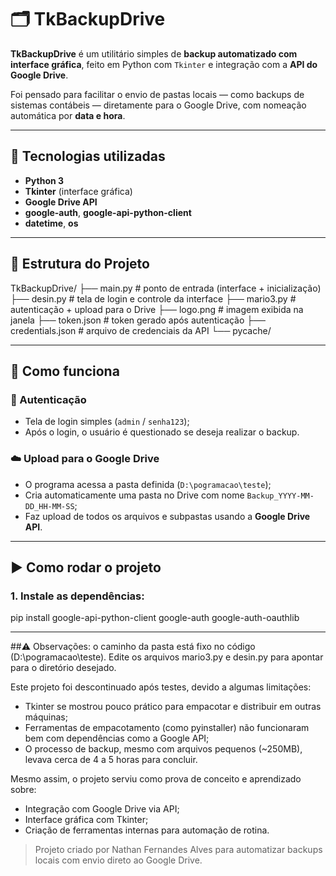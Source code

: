 # 🗂️ TkBackupDrive

**TkBackupDrive** é um utilitário simples de **backup automatizado com interface gráfica**, feito em Python com `Tkinter` e integração com a **API do Google Drive**.

Foi pensado para facilitar o envio de pastas locais — como backups de sistemas contábeis — diretamente para o Google Drive, com nomeação automática por **data e hora**.

---

## 🔧 Tecnologias utilizadas

- **Python 3**
- **Tkinter** (interface gráfica)
- **Google Drive API**
- **google-auth**, **google-api-python-client**
- **datetime**, **os**

---

## 📁 Estrutura do Projeto

TkBackupDrive/
├── main.py # ponto de entrada (interface + inicialização)
├── desin.py # tela de login e controle da interface
├── mario3.py # autenticação + upload para o Drive
├── logo.png # imagem exibida na janela
├── token.json # token gerado após autenticação
├── credentials.json # arquivo de credenciais da API
└── pycache/


---

## 🧠 Como funciona

### 🔐 Autenticação

- Tela de login simples (`admin` / `senha123`);
- Após o login, o usuário é questionado se deseja realizar o backup.

### ☁️ Upload para o Google Drive

- O programa acessa a pasta definida (`D:\pogramacao\teste`);
- Cria automaticamente uma pasta no Drive com nome `Backup_YYYY-MM-DD_HH-MM-SS`;
- Faz upload de todos os arquivos e subpastas usando a **Google Drive API**.

---

## ▶️ Como rodar o projeto

### 1. Instale as dependências:

pip install google-api-python-client google-auth google-auth-oauthlib

---

##⚠️ Observações: 
o caminho da pasta está fixo no código (D:\pogramacao\teste). Edite os arquivos mario3.py e desin.py para apontar para o diretório desejado.

Este projeto foi descontinuado após testes, devido a algumas limitações:

- Tkinter se mostrou pouco prático para empacotar e distribuir em outras máquinas;
- Ferramentas de empacotamento (como pyinstaller) não funcionaram bem com dependências como a Google API;
- O processo de backup, mesmo com arquivos pequenos (~250MB), levava cerca de 4 a 5 horas para concluir.

Mesmo assim, o projeto serviu como prova de conceito e aprendizado sobre:

- Integração com Google Drive via API;
- Interface gráfica com Tkinter;
- Criação de ferramentas internas para automação de rotina.


> Projeto criado por Nathan Fernandes Alves para automatizar backups locais com envio direto ao Google Drive.
